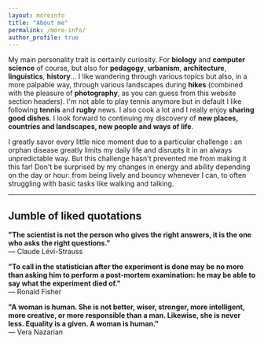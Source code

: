 ```yaml
---
layout: moreinfo
title: "About me"
permalink: /more-info/
author_profile: true
---
```


My main personality trait is certainly <important>curiosity</important>. For **biology** and **computer science** of course, but also for **pedagogy**, **urbanism**, **architecture**, **linguistics**, **history**... I like wandering through various topics but also, in a more palpable way, through various landscapes during **hikes** (combined with the pleasure of **photography**, as you can guess from this website section headers). I'm not able to play tennis anymore but in default I like following **tennis** and **rugby** news. I also cook a lot and I really enjoy **sharing good dishes**. I look forward to continuing my discovery of **new places, countries and landscapes, new people and ways of life**.

I greatly savor every little nice moment due to a particular challenge : an orphan disease greatly limits my daily life and disrupts it in an always unpredictable way.
But this challenge hasn't prevented me from making it this far! Don't be surprised by my changes in energy and ability depending on the day or hour: from being lively and bouncy whenever I can, to often struggling with basic tasks like walking and talking.

<hr class="hr_gradient" />

## Jumble of liked quotations

**"The scientist is not the person who gives the right answers, it is the one who asks the right questions."**  
― Claude Lévi-Strauss

**"To call in the statistician after the experiment is done may be no more than asking him to perform a post-mortem examination: he may be able to say what the experiment died of."**  
― Ronald Fisher

**"A woman is human. She is not better, wiser, stronger, more intelligent, more creative, or more responsible than a man. Likewise, she is never less. Equality is a given. A woman is human."**  
― Vera Nazarian
